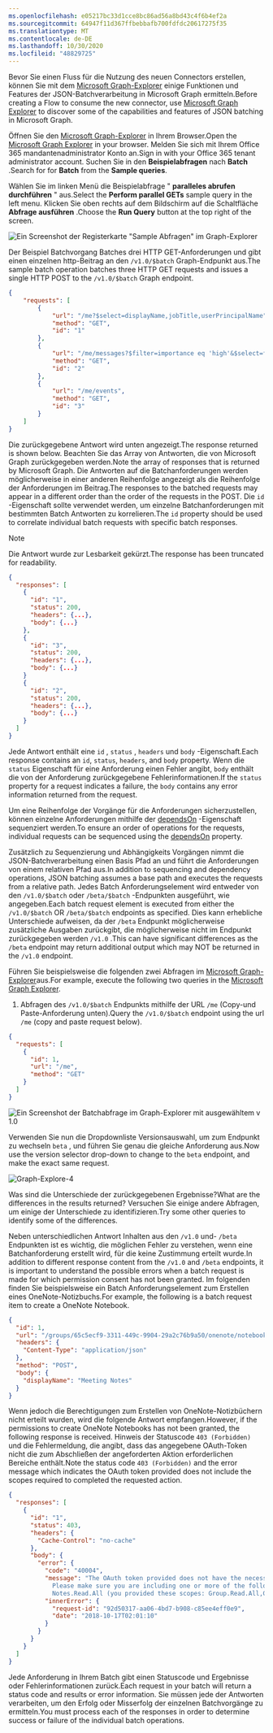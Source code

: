 ```yaml
---
ms.openlocfilehash: e05217bc33d1cce8bc86ad56a8bd43c4f6b4ef2a
ms.sourcegitcommit: 64947f11d367ffbebbafb700fdfdc20617275f35
ms.translationtype: MT
ms.contentlocale: de-DE
ms.lasthandoff: 10/30/2020
ms.locfileid: "48829725"
---
```

<!-- markdownlint-disable MD002 MD041 -->

<span data-ttu-id="6cf30-101">Bevor Sie einen Fluss für die Nutzung des neuen Connectors erstellen, können Sie mit dem [Microsoft Graph-Explorer](https://developer.microsoft.com/graph/graph-explorer) einige Funktionen und Features der JSON-Batchverarbeitung in Microsoft Graph ermitteln.</span><span class="sxs-lookup"><span data-stu-id="6cf30-101">Before creating a Flow to consume the new connector, use [Microsoft Graph Explorer](https://developer.microsoft.com/graph/graph-explorer) to discover some of the capabilities and features of JSON batching in Microsoft Graph.</span></span>

<span data-ttu-id="6cf30-102">Öffnen Sie den [Microsoft Graph-Explorer](https://developer.microsoft.com/graph/graph-explorer) in Ihrem Browser.</span><span class="sxs-lookup"><span data-stu-id="6cf30-102">Open the [Microsoft Graph Explorer](https://developer.microsoft.com/graph/graph-explorer) in your browser.</span></span> <span data-ttu-id="6cf30-103">Melden Sie sich mit Ihrem Office 365 mandantenadministrator Konto an.</span><span class="sxs-lookup"><span data-stu-id="6cf30-103">Sign in with your Office 365 tenant administrator account.</span></span> <span data-ttu-id="6cf30-104">Suchen Sie in den **Beispielabfragen** nach **Batch** .</span><span class="sxs-lookup"><span data-stu-id="6cf30-104">Search for for **Batch** from the **Sample queries**.</span></span>

<span data-ttu-id="6cf30-105">Wählen Sie im linken Menü die Beispielabfrage " **paralleles abrufen durchführen** " aus.</span><span class="sxs-lookup"><span data-stu-id="6cf30-105">Select the **Perform parallel GETs** sample query in the left menu.</span></span> <span data-ttu-id="6cf30-106">Klicken Sie oben rechts auf dem Bildschirm auf die Schaltfläche **Abfrage ausführen** .</span><span class="sxs-lookup"><span data-stu-id="6cf30-106">Choose the **Run Query** button at the top right of the screen.</span></span>

![Ein Screenshot der Registerkarte "Sample Abfragen" im Graph-Explorer](./images/sample-queries.png)

<span data-ttu-id="6cf30-108">Der Beispiel Batchvorgang Batches drei HTTP GET-Anforderungen und gibt einen einzelnen http-Beitrag an den `/v1.0/$batch` Graph-Endpunkt aus.</span><span class="sxs-lookup"><span data-stu-id="6cf30-108">The sample batch operation batches three HTTP GET requests and issues a single HTTP POST to the `/v1.0/$batch` Graph endpoint.</span></span>

```json
{
    "requests": [
        {
            "url": "/me?$select=displayName,jobTitle,userPrincipalName",
            "method": "GET",
            "id": "1"
        },
        {
            "url": "/me/messages?$filter=importance eq 'high'&$select=from,subject,receivedDateTime,bodyPreview",
            "method": "GET",
            "id": "2"
        },
        {
            "url": "/me/events",
            "method": "GET",
            "id": "3"
        }
    ]
}
```

<span data-ttu-id="6cf30-109">Die zurückgegebene Antwort wird unten angezeigt.</span><span class="sxs-lookup"><span data-stu-id="6cf30-109">The response returned is shown below.</span></span> <span data-ttu-id="6cf30-110">Beachten Sie das Array von Antworten, die von Microsoft Graph zurückgegeben werden.</span><span class="sxs-lookup"><span data-stu-id="6cf30-110">Note the array of responses that is returned by Microsoft Graph.</span></span> <span data-ttu-id="6cf30-111">Die Antworten auf die Batchanforderungen werden möglicherweise in einer anderen Reihenfolge angezeigt als die Reihenfolge der Anforderungen im Beitrag.</span><span class="sxs-lookup"><span data-stu-id="6cf30-111">The responses to the batched requests may appear in a different order than the order of the requests in the POST.</span></span> <span data-ttu-id="6cf30-112">Die `id` -Eigenschaft sollte verwendet werden, um einzelne Batchanforderungen mit bestimmten Batch Antworten zu korrelieren.</span><span class="sxs-lookup"><span data-stu-id="6cf30-112">The `id` property should be used to correlate individual batch requests with specific batch responses.</span></span>

> [!NOTE]
> <span data-ttu-id="6cf30-113">Die Antwort wurde zur Lesbarkeit gekürzt.</span><span class="sxs-lookup"><span data-stu-id="6cf30-113">The response has been truncated for readability.</span></span>

```json
{
  "responses": [
    {
      "id": "1",
      "status": 200,
      "headers": {...},
      "body": {...}
    },
    {
      "id": "3",
      "status": 200,
      "headers": {...},
      "body": {...}
    }
    {
      "id": "2",
      "status": 200,
      "headers": {...},
      "body": {...}
    }
  ]
}
```

<span data-ttu-id="6cf30-114">Jede Antwort enthält eine `id` , `status` , `headers` und `body` -Eigenschaft.</span><span class="sxs-lookup"><span data-stu-id="6cf30-114">Each response contains an `id`, `status`, `headers`, and `body` property.</span></span> <span data-ttu-id="6cf30-115">Wenn die `status` Eigenschaft für eine Anforderung einen Fehler angibt, `body` enthält die von der Anforderung zurückgegebene Fehlerinformationen.</span><span class="sxs-lookup"><span data-stu-id="6cf30-115">If the `status` property for a request indicates a failure, the `body` contains any error information returned from the request.</span></span>

<span data-ttu-id="6cf30-116">Um eine Reihenfolge der Vorgänge für die Anforderungen sicherzustellen, können einzelne Anforderungen mithilfe der [dependsOn](https://docs.microsoft.com/graph/json-batching#sequencing-requests-with-the-dependson-property) -Eigenschaft sequenziert werden.</span><span class="sxs-lookup"><span data-stu-id="6cf30-116">To ensure an order of operations for the requests, individual requests can be sequenced using the [dependsOn](https://docs.microsoft.com/graph/json-batching#sequencing-requests-with-the-dependson-property) property.</span></span>

<span data-ttu-id="6cf30-117">Zusätzlich zu Sequenzierung und Abhängigkeits Vorgängen nimmt die JSON-Batchverarbeitung einen Basis Pfad an und führt die Anforderungen von einem relativen Pfad aus.</span><span class="sxs-lookup"><span data-stu-id="6cf30-117">In addition to sequencing and dependency operations, JSON batching assumes a base path and executes the requests from a relative path.</span></span> <span data-ttu-id="6cf30-118">Jedes Batch Anforderungselement wird entweder von den `/v1.0/$batch` oder `/beta/$batch` -Endpunkten ausgeführt, wie angegeben.</span><span class="sxs-lookup"><span data-stu-id="6cf30-118">Each batch request element is executed from either the `/v1.0/$batch` OR `/beta/$batch` endpoints as specified.</span></span> <span data-ttu-id="6cf30-119">Dies kann erhebliche Unterschiede aufweisen, da der `/beta` Endpunkt möglicherweise zusätzliche Ausgaben zurückgibt, die möglicherweise nicht im Endpunkt zurückgegeben werden `/v1.0` .</span><span class="sxs-lookup"><span data-stu-id="6cf30-119">This can have significant differences as the `/beta` endpoint may return additional output which may NOT be returned in the `/v1.0` endpoint.</span></span>

<span data-ttu-id="6cf30-120">Führen Sie beispielsweise die folgenden zwei Abfragen im [Microsoft Graph-Explorer](https://developer.microsoft.com/graph/graph-explorer)aus.</span><span class="sxs-lookup"><span data-stu-id="6cf30-120">For example, execute the following two queries in the [Microsoft Graph Explorer](https://developer.microsoft.com/graph/graph-explorer).</span></span>

1. <span data-ttu-id="6cf30-121">Abfragen des `/v1.0/$batch` Endpunkts mithilfe der URL `/me` (Copy-und Paste-Anforderung unten).</span><span class="sxs-lookup"><span data-stu-id="6cf30-121">Query the `/v1.0/$batch` endpoint using the url `/me` (copy and paste request below).</span></span>

```json
{
  "requests": [
    {
      "id": 1,
      "url": "/me",
      "method": "GET"
    }
  ]
}
```

![Ein Screenshot der Batchabfrage im Graph-Explorer mit ausgewähltem v 1.0](./images/batch-v1.png)

<span data-ttu-id="6cf30-123">Verwenden Sie nun die Dropdownliste Versionsauswahl, um zum Endpunkt zu wechseln `beta` , und führen Sie genau die gleiche Anforderung aus.</span><span class="sxs-lookup"><span data-stu-id="6cf30-123">Now use the version selector drop-down to change to the `beta` endpoint, and make the exact same request.</span></span>

![Graph-Explore-4](./images/batch-beta.png)

<span data-ttu-id="6cf30-125">Was sind die Unterschiede der zurückgegebenen Ergebnisse?</span><span class="sxs-lookup"><span data-stu-id="6cf30-125">What are the differences in the results returned?</span></span> <span data-ttu-id="6cf30-126">Versuchen Sie einige andere Abfragen, um einige der Unterschiede zu identifizieren.</span><span class="sxs-lookup"><span data-stu-id="6cf30-126">Try some other queries to identify some of the differences.</span></span>

<span data-ttu-id="6cf30-127">Neben unterschiedlichen Antwort Inhalten aus den `/v1.0` und- `/beta` Endpunkten ist es wichtig, die möglichen Fehler zu verstehen, wenn eine Batchanforderung erstellt wird, für die keine Zustimmung erteilt wurde.</span><span class="sxs-lookup"><span data-stu-id="6cf30-127">In addition to different response content from the `/v1.0` and `/beta` endpoints, it is important to understand the possible errors when a batch request is made for which permission consent has not been granted.</span></span> <span data-ttu-id="6cf30-128">Im folgenden finden Sie beispielsweise ein Batch Anforderungselement zum Erstellen eines OneNote-Notizbuchs.</span><span class="sxs-lookup"><span data-stu-id="6cf30-128">For example, the following is a batch request item to create a OneNote Notebook.</span></span>

```json
{
  "id": 1,
  "url": "/groups/65c5ecf9-3311-449c-9904-29a2c76b9a50/onenote/notebooks",
  "headers": {
    "Content-Type": "application/json"
  },
  "method": "POST",
  "body": {
    "displayName": "Meeting Notes"
  }
}
```

<span data-ttu-id="6cf30-129">Wenn jedoch die Berechtigungen zum Erstellen von OneNote-Notizbüchern nicht erteilt wurden, wird die folgende Antwort empfangen.</span><span class="sxs-lookup"><span data-stu-id="6cf30-129">However, if the permissions to create OneNote Notebooks has not been granted, the following response is received.</span></span> <span data-ttu-id="6cf30-130">Hinweis der Statuscode `403 (Forbidden)` und die Fehlermeldung, die angibt, dass das angegebene OAuth-Token nicht die zum Abschließen der angeforderten Aktion erforderlichen Bereiche enthält.</span><span class="sxs-lookup"><span data-stu-id="6cf30-130">Note the status code `403 (Forbidden)` and the error message which indicates the OAuth token provided does not include the scopes required to completed the requested action.</span></span>

```json
{
  "responses": [
    {
      "id": "1",
      "status": 403,
      "headers": {
        "Cache-Control": "no-cache"
      },
      "body": {
        "error": {
          "code": "40004",
          "message": "The OAuth token provided does not have the necessary scopes to complete the request.
            Please make sure you are including one or more of the following scopes: Notes.ReadWrite.All,
            Notes.Read.All (you provided these scopes: Group.Read.All,Group.ReadWrite.All,User.Read,User.Read.All)",
          "innerError": {
            "request-id": "92d50317-aa06-4bd7-b908-c85ee4eff0e9",
            "date": "2018-10-17T02:01:10"
          }
        }
      }
    }
  ]
}
```

<span data-ttu-id="6cf30-131">Jede Anforderung in Ihrem Batch gibt einen Statuscode und Ergebnisse oder Fehlerinformationen zurück.</span><span class="sxs-lookup"><span data-stu-id="6cf30-131">Each request in your batch will return a status code and results or error information.</span></span> <span data-ttu-id="6cf30-132">Sie müssen jede der Antworten verarbeiten, um den Erfolg oder Misserfolg der einzelnen Batchvorgänge zu ermitteln.</span><span class="sxs-lookup"><span data-stu-id="6cf30-132">You must process each of the responses in order to determine success or failure of the individual batch operations.</span></span>
